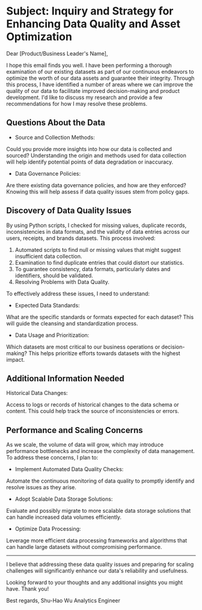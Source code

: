 # Subject: Inquiry and Strategy for Enhancing Data Quality and Asset Optimization

Dear [Product/Business Leader's Name],

I hope this email finds you well. I have been performing a thorough examination of our existing datasets as part of our continuous endeavors to optimize the worth of our data assets and guarantee their integrity. Through this process, I have identified a number of areas where we can improve the quality of our data to facilitate improved decision-making and product development. I'd like to discuss my research and provide a few recommendations for how I may resolve these problems.

## Questions About the Data

- Source and Collection Methods:

Could you provide more insights into how our data is collected and sourced? Understanding the origin and methods used for data collection will help identify potential points of data degradation or inaccuracy.

- Data Governance Policies:

Are there existing data governance policies, and how are they enforced? Knowing this will help assess if data quality issues stem from policy gaps.

## Discovery of Data Quality Issues

By using Python scripts, I checked for missing values, duplicate records, inconsistencies in data formats, and the validity of data entries across our users, receipts, and brands datasets. This process involved:

1. Automated scripts to find null or missing values that might suggest insufficient data collection.
2. Examination to find duplicate entries that could distort our statistics.
3. To guarantee consistency, data formats, particularly dates and identifiers, should be validated.
4. Resolving Problems with Data Quality.

To effectively address these issues, I need to understand:

- Expected Data Standards:

What are the specific standards or formats expected for each dataset? This will guide the cleansing and standardization process.

- Data Usage and Prioritization:

Which datasets are most critical to our business operations or decision-making? This helps prioritize efforts towards datasets with the highest impact.

## Additional Information Needed

Historical Data Changes:

Access to logs or records of historical changes to the data schema or content. This could help track the source of inconsistencies or errors.

## Performance and Scaling Concerns

As we scale, the volume of data will grow, which may introduce performance bottlenecks and increase the complexity of data management. To address these concerns, I plan to:

- Implement Automated Data Quality Checks:

Automate the continuous monitoring of data quality to promptly identify and resolve issues as they arise.

- Adopt Scalable Data Storage Solutions:

Evaluate and possibly migrate to more scalable data storage solutions that can handle increased data volumes efficiently.

- Optimize Data Processing:

Leverage more efficient data processing frameworks and algorithms that can handle large datasets without compromising performance.


---

I believe that addressing these data quality issues and preparing for scaling challenges will significantly enhance our data's reliability and usefulness.

Looking forward to your thoughts and any additional insights you might have. Thank you!


Best regards,
Shu-Hao Wu
Analytics Engineer